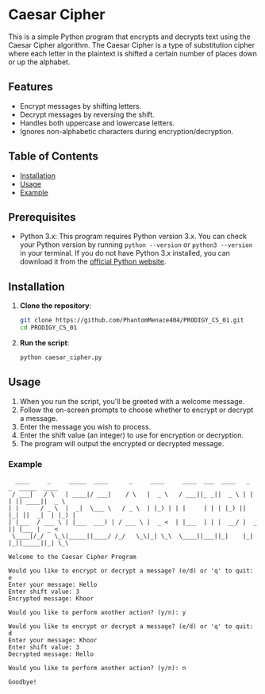 # Caesar Cipher

This is a simple Python program that encrypts and decrypts text using the Caesar Cipher algorithm. The Caesar Cipher is a type of substitution cipher where each letter in the plaintext is shifted a certain number of places down or up the alphabet.

## Features

- Encrypt messages by shifting letters.
- Decrypt messages by reversing the shift.
- Handles both uppercase and lowercase letters.
- Ignores non-alphabetic characters during encryption/decryption.

## Table of Contents

- [Installation](#installation)
- [Usage](#usage)
- [Example](#example)

## Prerequisites

- Python 3.x: This program requires Python version 3.x. You can check your Python version by running `python --version` or `python3 --version` in your terminal. If you do not have Python 3.x installed, you can download it from the [official Python website](https://www.python.org/downloads/).

## Installation

1. **Clone the repository**:
    ```bash
    git clone https://github.com/PhantomMenace404/PRODIGY_CS_01.git
    cd PRODIGY_CS_01
    ```

2. **Run the script**:
    ```bash
    python caesar_cipher.py
    ```

## Usage

1. When you run the script, you'll be greeted with a welcome message.
2. Follow the on-screen prompts to choose whether to encrypt or decrypt a message.
3. Enter the message you wish to process.
4. Enter the shift value (an integer) to use for encryption or decryption.
5. The program will output the encrypted or decrypted message.

### Example

```plaintext
  ____     _     _____  ____      _     ____     ____  ___  ____   _   _  _____  ____  
 / ___|   / \   | ____|/ ___|    / \   |  _ \   / ___||_ _||  _ \ | | | || ____||  _ \
| |      / _ \  |  _|  \___ \   / _ \  | |_) | | |     | | | |_) || |_| ||  _|  | |_) |
| |___  / ___ \ | |___  ___) | / ___ \ |  _ <  | |___  | | |  __/ |  _  || |___ |  _ <
 \____|/_/   \_\|_____||____/ /_/   \_\|_| \_\  \____||___||_|    |_| |_||_____||_| \_\

Welcome to the Caesar Cipher Program

Would you like to encrypt or decrypt a message? (e/d) or 'q' to quit: e
Enter your message: Hello
Enter shift value: 3
Encrypted message: Khoor

Would you like to perform another action? (y/n): y

Would you like to encrypt or decrypt a message? (e/d) or 'q' to quit: d
Enter your message: Khoor
Enter shift value: 3
Decrypted message: Hello

Would you like to perform another action? (y/n): n

Goodbye!

